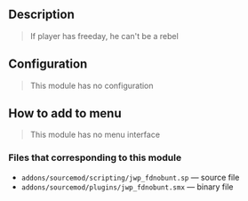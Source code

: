 ## Description
>If player has freeday, he can't be a rebel

## Configuration
>This module has no configuration

## How to add to menu
>This module has no menu interface

### Files that corresponding to this module
- `addons/sourcemod/scripting/jwp_fdnobunt.sp` — source file
- `addons/sourcemod/plugins/jwp_fdnobunt.smx` — binary file